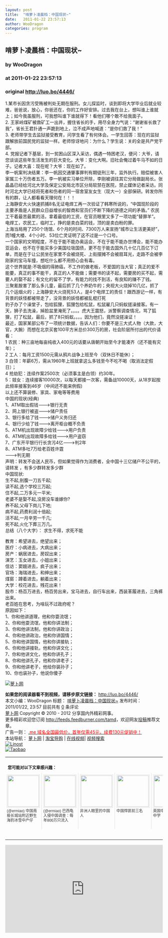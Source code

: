 ```yaml
---
layout: post
title:  "啃萝卜凌晨档：中国现状~"
date:   2011-01-22 23:57:13
author: WooDragon
categories: program
---
```


## 啃萝卜凌晨档：中国现状~
### by WooDragon
### at 2011-01-22 23:57:13
### original <http://luo.bo/4446/>

<p>1.某市长因贪污受贿被判处无期在服刑。女儿探监时，谈到即将大学毕业后就业较难，爸爸说，放心，你爸还在，你的工作好安排。过去我在台上，想叫谁上谁就上；如今我虽服刑，可我想叫谁下谁就得下！看他们哪个敢不给我面子。<br> 2. 王家岭煤矿被救矿工一出井，握住省长的手，用尽全身力气说：“谢谢省长救了我”，省长王君扑通一声跪到地上，泣不成声地喊道：“是你们救了我！”<br> 3. 老师带学生去监狱接受教育，问学生看了有何体会。一学生回答：现在的监狱跟解放前国民党的监狱一样。老师惊讶地问：为什么？学生说：关的全是共产党干部。<br> 4. 党报记者下基层，到一贫困山区深入采访，偶遇一特困老汉，便问：大爷，请您谈谈这些年生活发生的巨大变化。大爷：变化大啊。旧社会俺过着牛马不如的日子。记者大喜：现在呢？大爷：现在如了。<br> 李一帆案判决结果：李一帆因交通肇事罪判有期徒刑三年，监外执行。赔偿被害人家属三十万伤者五万。李一帆被实习单位开除，李刚被调往其它分局做副局长。张晶晶已经给河北大学及保定公安局北市区分局软禁在医院，禁止媒体记者采访。同时河北大学已经将死者和伤者的同一宿舍室友女生（现大一）全部保研。转发你所有的群，让人都看看天理何在！！！<br> 上海静安大火快速抓捕8名无证电焊工再一次验证了韩寒所说的，“中国现阶段的主要矛盾是人民群众日益增长的智商和官员们不断下降的道德之间的矛盾。” 农民工干着最苦最累的活，拿着最低的工资，在官员眼里又多了一项功能“替罪羊”。<br> 电焊工，农民工，临时工，挣的是卖白菜的钱，顶的是卖白粉的罪。<br> 上海当局用了250个场馆、6个月的时间、7300万人来宣扬“城市让生活更美好”，而1幢大楼、4个小时、53位亡灵证明了这不过是一个口号。<br> 一个国家的文明程度，不在于能不能办奥运会，不在于能不能办世博会，能不能办亚运会，也不在于能买多少美国垃圾国债，更不在于能去国外几十亿几百亿下订单，而是在于让公民坐在家里不会被烧死、上街摆摊不会被扇耳光，走路不会被李刚家的宝马车撞，想吃什么都不用担心会有毒。<br> 这个世界就是:不吸烟的得肺癌，不工作的做老板，不爱国的当大官；真正的爱不能要，真正的事不能干，真正的人不能做；需要书的读不起，需要房的买不起，需要人的娶不起；有文化的留不了学，有能力的找不到活，有良知的赚不了钱。<br> 三聚氰胺害了那么多儿童，最后抓了几个养奶牛的；央视大火烧掉10几亿，抓了几个运烟火的；上海静安大火烧死53人，是4个电焊工的责任！跟西游记一样，有背景的妖怪都被带走了，没背景的妖怪都被乱棍打死<br> 豹子办了个澡堂子，包给狐狸，狐狸包给松鼠，松鼠雇几只蚂蚁搓澡接客。有一天，狮子去洗澡，掉脸盆里淹死了。。。。虎大王震怒，派警察调查情况，骂了狐狸，打了松鼠，最后，抓了8只蚂蚁。。。。因为他们，竟然没搓澡证！<br> 最近，国家某部公布了一项统计数据，告诉人们：你要不是三大式人物（大款，大官，大腕）而想在北京买套100平方米总价300万的房，社会阶层所付出的代价请看：<br> 1 农民：种三亩地每亩纯收入400元的话要从唐朝开始至今才能凑齐（还不能有灾年）；<br> 2 工人：每月工资1500元需从鸦片战争上班至今（双休日不能休）；<br> 3 白领：年薪6万，需从1960年上班就拿这么多钱至今不吃不喝（取消法定假日）；<br> 4 抢劫犯：连续作案2500次（必须事主是白领）约30年。<br> 5：妓女：连续接客10000次，以每天都接一次客，需备战10000天，从18岁起按此频率接客到46岁（中间还不能来例假)<br> 以上还不算装修、家具、家电等等费用<br> 中国的现状(经典)<br> 1、ATM取出假钱---&gt;银行无责<br> 2、网上银行被盗---&gt;储户责任<br> 3、银行多给了钱---&gt;储户义务归还<br> 4、银行少给了钱---&gt;离开柜台概不负责<br> 5、ATM机出现故障少给钱---&gt;用户负责<br> 6、ATM机出现故障多给钱---&gt;用户盗窃<br> 7、广东开平银行行长贪污4亿---&gt;判2年<br> 8、ATM多吐7万给老百姓许霆<br> ---&gt;判无期<br> 声明：转发不会送人民币，但如果觉得作为消费者，全中国十三亿储户不公平的，请转发 ，有多少群转发多少群<br> 中国现状:<br> 生不起,剖腹一刀五千起;<br> 读不起,选个学校三万起;<br> 住不起,二万多元一平米;<br> 老婆不是娶不起,没房没车谁嫁你?<br> 养不起,父母下岗儿下地;<br> 病不起,药费利润十倍起;<br> 活不起,一月辛劳一千几;<br> 死不起,火化下葬三万几。<br> 总结（八个大字）： 求生不得，求死不能</p><p>教育：希望进去，绝望出来；<br> 医疗：小病进去，大病出来；<br> 房产：蜗居进去，房奴出来；<br> 演艺：玉女进去，小姐出来；<br> 信访：窦娥进去，疯子出来；<br> 官场：海瑞进去，和绅出来；<br> 煤窑：蹲着进去，躺着出来；<br> 大学：校花进去，残花出来！<br> 股市：杨百万进去，杨百劳出来，宝马进去，自行车出来，西装革履进去，三角裤出来。<br> 老百姓在思考，为啥玩不过政府呢？<br> 原因如下：<br> 1、你和他讲道理，他和你耍流氓；<br> 2、你和他耍流氓，他和你讲法制；<br> 3、你和他讲法制，他和你讲政治；<br> 4、你和他讲政治，他和你讲国情；<br> 5、你和他讲国情，他和你讲接轨；<br> 6、你和他讲接轨，他和你讲文化；<br> 7、你和他讲文化，他和你讲孔子；<br> 8、你和他讲孔子，他和你讲老子；<br> 9、你和他讲老子，他给你装孙子；<br> 10、你也装孙子，他说你傻子</p><p><a href="http://i.ki.ki/files/1049ffab28504169ba453c8121bd24ea.jpg"><img src="http://i.ki.ki/files/1049ffab28504169ba453c8121bd24ea.jpg" alt="萝卜网" border="0"></a></p><p><strong>如果您的阅读器看不到视频，请移步原文链接：</strong> <a href="http://luo.bo/4446/" title="啃萝卜凌晨档：中国现状~">http://luo.bo/4446/</a> <br> 本文小编：WooDragon 标题： <a href="http://luo.bo/4446/" title="啃萝卜凌晨档：中国现状~">啃萝卜凌晨档：中国现状~</a> 发布时间：2011/01/22, 23:57  目前共有 <a href="http://luo.bo/4446/#comments" title="查看评论">0</a> 条评论<br> <a href="http:////luo.bo/" title="萝卜网 - 人人都是艺术家">萝卜网</a> Copyright ©   2010 - 2012 分享国内外精彩网事。<br> 更多精彩欢迎您订阅 <a href="http://feeds.feedburner.com/tamd">http://feeds.feedburner.com/tamd</a>，欢迎网友<a href="http://luo.bo/delivery/">投稿</a>推荐文章。<br> 广告一则： <a href="http://zi.mu/domain"><font color="red">.me 域名全国最低价，首年仅需45元，续费130元促销中！</font></a><br> 本站导航： <a href="http://luo.bo/">萝卜网</a> | <a href="http://tao.luo.bo/">淘宝导购</a> | <a href="http://v2.luo.bo/">在线视频</a>| <a href="http://v.luo.bo/">视频搜索</a><br> <a href="http://zi.mu/linost" title="Linost"><img src="http://th.ki.ki/files/85fea6cdf7af3b325f3404657e6fde6e.gif" alt="Linost" border="0"></a><br> <a href="http://8.nf/tbfeed" title="Linost"><img src="http://th.ki.ki/files/e1078a0957f05abb2b5ffa0b273bdcd0.jpg" alt="Taobao" border="0"></a><table cellspacing="0" cellpadding="3" border="0" style="clear:both"><tr><td colspan="5"><b><font size="-1" style="display:block!important;padding:20px 0 5px!important">您可能对以下文章感兴趣：</font></b></td></tr><tr><td width="106" valign="top" style="padding:5px!important;margin:0!important"> <a title="中国南极长城站附近野生海豹冰雪中产仔" style="text-decoration:none!important" href="http://www.wumii.com/ext/redirect.htm?url=http%3A%2F%2Fwww.ermiao.com%2Fnews%2F20090907%2F2902.html&amp;from=http%3A%2F%2Fluo.bo%2F4446%2F"> <img style="margin:0!important;padding:2px!important;border:1px solid #dddddd!important;width:100px!important;height:100px!important" src="http://static.wumii.com/site_images/425312.jpg" width="100px" height="100px"><br> <font size="-1" color="#333333" style="display:block!important;line-height:15px!important;width:106px!important;font:12px/15px arial!important;height:60px!important;margin:3px 0 0 0!important;padding:0!important;overflow:hidden!important">(@ermiao) 中国南极长城站附近野生海豹冰雪中产仔</font> </a></td><td width="106" valign="top" style="padding:5px!important;margin:0!important;border-left:1px solid #dddddd!important"> <a title="巴西龟入侵中国调查：每年800万只流入" style="text-decoration:none!important" href="http://www.wumii.com/ext/redirect.htm?url=http%3A%2F%2Fwww.ermiao.com%2Fstory%2F20090526%2F1835.html&amp;from=http%3A%2F%2Fluo.bo%2F4446%2F"> <img style="margin:0!important;padding:2px!important;border:1px solid #dddddd!important;width:100px!important;height:100px!important" src="http://static.wumii.com/site_images/425680.jpg" width="100px" height="100px"><br> <font size="-1" color="#333333" style="display:block!important;line-height:15px!important;width:106px!important;font:12px/15px arial!important;height:60px!important;margin:3px 0 0 0!important;padding:0!important;overflow:hidden!important">(@ermiao) 巴西龟入侵中国调查：每年800万只流入</font> </a></td><td width="106" valign="top" style="padding:5px!important;margin:0!important;border-left:1px solid #dddddd!important"> <a title="非洲人眼里的中国人" style="text-decoration:none!important" href="http://www.wumii.com/ext/redirect.htm?url=http%3A%2F%2Fluo.bo%2F3095%2F&amp;from=http%3A%2F%2Fluo.bo%2F4446%2F"> <img style="margin:0!important;padding:2px!important;border:1px solid #dddddd!important;width:100px!important;height:100px!important" src="http://static.wumii.com/site_images/2010/11/30/1114707.gif" width="100px" height="100px"><br> <font size="-1" color="#333333" style="display:block!important;line-height:15px!important;width:106px!important;font:12px/15px arial!important;height:60px!important;margin:3px 0 0 0!important;padding:0!important;overflow:hidden!important">非洲人眼里的中国人</font> </a></td><td width="106" valign="top" style="padding:5px!important;margin:0!important;border-left:1px solid #dddddd!important"> <a title="中国悍匪前三名" style="text-decoration:none!important" href="http://www.wumii.com/ext/redirect.htm?url=http%3A%2F%2Fluo.bo%2F2169%2F&amp;from=http%3A%2F%2Fluo.bo%2F4446%2F"> <img style="margin:0!important;padding:2px!important;border:1px solid #dddddd!important;width:100px!important;height:100px!important" src="http://static.wumii.com/site_images/2010/11/04/875872.jpg" width="100px" height="100px"><br> <font size="-1" color="#333333" style="display:block!important;line-height:15px!important;width:106px!important;font:12px/15px arial!important;height:60px!important;margin:3px 0 0 0!important;padding:0!important;overflow:hidden!important">中国悍匪前三名</font> </a></td><td width="106" valign="top" style="padding:5px!important;margin:0!important;border-left:1px solid #dddddd!important"> <a title="英国中学 VS 中国中学" style="text-decoration:none!important" href="http://www.wumii.com/ext/redirect.htm?url=http%3A%2F%2Fluo.bo%2F2455%2F&amp;from=http%3A%2F%2Fluo.bo%2F4446%2F"> <img style="margin:0!important;padding:2px!important;border:1px solid #dddddd!important;width:100px!important;height:100px!important" src="http://static.wumii.com/site_images/2010/11/11/956091.jpg" width="100px" height="100px"><br> <font size="-1" color="#333333" style="display:block!important;line-height:15px!important;width:106px!important;font:12px/15px arial!important;height:60px!important;margin:3px 0 0 0!important;padding:0!important;overflow:hidden!important">英国中学 VS 中国中学</font> </a></td></tr><tr><td colspan="5" align="right"> <a style="text-decoration:none!important" href="http://www.wumii.com/widget/relatedItems.htm" title="无觅相关文章插件"> <font size="-1" color="#bbbbbb" style="display:block!important;font-family:arial!important;padding:5px 0!important;font-size:12px!important;color:#bbb!important">无觅</font> </a></td></tr></table><p><iframe src="http://feedads.g.doubleclick.net/~ah/f/7sv1ooo89v8jfelhdjk8plpa64/300/250?ca=1&amp;fh=280#http%3A%2F%2Fluo.bo%2F4446%2F" width="100%" height="280" frameborder="0" scrolling="no" marginwidth="0" marginheight="0"></iframe></p></p>